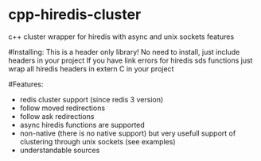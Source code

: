 # cpp-hiredis-cluster
c++ cluster wrapper for hiredis with async and unix sockets features

#Installing:
This is a header only library!
No need to install, just include headers in your project
If you have link errors for hiredis sds functions just wrap all hiredis headers in extern C in your project

#Features:
- redis cluster support (since redis 3 version)
- follow moved redirections
- follow ask redirections
- async hiredis functions are supported
- non-native (there is no native support) but very usefull support of clustering through unix sockets (see examples)
- understandable sources
